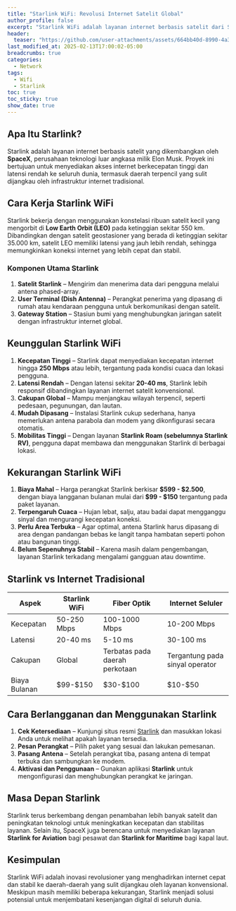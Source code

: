 ```yaml
---
title: "Starlink WiFi: Revolusi Internet Satelit Global"
author_profile: false
excerpt: "Starlink WiFi adalah layanan internet berbasis satelit dari SpaceX yang menawarkan koneksi berkecepatan tinggi dan latensi rendah, terutama untuk daerah terpencil. Dengan menggunakan ribuan satelit di Low Earth Orbit (LEO), Starlink memberikan akses internet yang lebih stabil dibandingkan satelit konvensional. Meskipun memiliki keunggulan seperti cakupan global dan kemudahan pemasangan, layanan ini masih menghadapi tantangan seperti harga yang tinggi dan gangguan cuaca. Namun, Starlink terus berkembang dan berpotensi menjadi solusi revolusioner dalam menjembatani kesenjangan digital di seluruh dunia."
header:
  teaser: "https://github.com/user-attachments/assets/664bb40d-8990-4a36-8a5c-3e7f43a926a0"
last_modified_at: 2025-02-13T17:00:02-05:00
breadcrumbs: true
categories:
  - Network
tags:
  - Wifi
  - Starlink
toc: true
toc_sticky: true
show_date: true
---
```

## Apa Itu Starlink?

Starlink adalah layanan internet berbasis satelit yang dikembangkan oleh **SpaceX**, perusahaan teknologi luar angkasa milik Elon Musk. Proyek ini bertujuan untuk menyediakan akses internet berkecepatan tinggi dan latensi rendah ke seluruh dunia, termasuk daerah terpencil yang sulit dijangkau oleh infrastruktur internet tradisional.

## Cara Kerja Starlink WiFi

Starlink bekerja dengan menggunakan konstelasi ribuan satelit kecil yang mengorbit di **Low Earth Orbit (LEO)** pada ketinggian sekitar 550 km. Dibandingkan dengan satelit geostasioner yang berada di ketinggian sekitar 35.000 km, satelit LEO memiliki latensi yang jauh lebih rendah, sehingga memungkinkan koneksi internet yang lebih cepat dan stabil.

### Komponen Utama Starlink

1. **Satelit Starlink** – Mengirim dan menerima data dari pengguna melalui antena phased-array.
2. **User Terminal (Dish Antenna)** – Perangkat penerima yang dipasang di rumah atau kendaraan pengguna untuk berkomunikasi dengan satelit.
3. **Gateway Station** – Stasiun bumi yang menghubungkan jaringan satelit dengan infrastruktur internet global.

## Keunggulan Starlink WiFi

1. **Kecepatan Tinggi** – Starlink dapat menyediakan kecepatan internet hingga **250 Mbps** atau lebih, tergantung pada kondisi cuaca dan lokasi pengguna.
2. **Latensi Rendah** – Dengan latensi sekitar **20-40 ms**, Starlink lebih responsif dibandingkan layanan internet satelit konvensional.
3. **Cakupan Global** – Mampu menjangkau wilayah terpencil, seperti pedesaan, pegunungan, dan lautan.
4. **Mudah Dipasang** – Instalasi Starlink cukup sederhana, hanya memerlukan antena parabola dan modem yang dikonfigurasi secara otomatis.
5. **Mobilitas Tinggi** – Dengan layanan **Starlink Roam (sebelumnya Starlink RV)**, pengguna dapat membawa dan menggunakan Starlink di berbagai lokasi.

## Kekurangan Starlink WiFi

1. **Biaya Mahal** – Harga perangkat Starlink berkisar **\$599 - \$2.500**, dengan biaya langganan bulanan mulai dari **\$99 - \$150** tergantung pada paket layanan.
2. **Terpengaruh Cuaca** – Hujan lebat, salju, atau badai dapat mengganggu sinyal dan mengurangi kecepatan koneksi.
3. **Perlu Area Terbuka** – Agar optimal, antena Starlink harus dipasang di area dengan pandangan bebas ke langit tanpa hambatan seperti pohon atau bangunan tinggi.
4. **Belum Sepenuhnya Stabil** – Karena masih dalam pengembangan, layanan Starlink terkadang mengalami gangguan atau downtime.

## Starlink vs Internet Tradisional

| Aspek         | Starlink WiFi | Fiber Optik                    | Internet Seluler                |
| ------------- | ------------- | ------------------------------ | ------------------------------- |
| Kecepatan     | 50-250 Mbps   | 100-1000 Mbps                  | 10-200 Mbps                     |
| Latensi       | 20-40 ms      | 5-10 ms                        | 30-100 ms                       |
| Cakupan       | Global        | Terbatas pada daerah perkotaan | Tergantung pada sinyal operator |
| Biaya Bulanan | \$99-\$150    | \$30-\$100                     | \$10-\$50                       |

## Cara Berlangganan dan Menggunakan Starlink

1. **Cek Ketersediaan** – Kunjungi situs resmi [Starlink](https://www.starlink.com/) dan masukkan lokasi Anda untuk melihat apakah layanan tersedia.
2. **Pesan Perangkat** – Pilih paket yang sesuai dan lakukan pemesanan.
3. **Pasang Antena** – Setelah perangkat tiba, pasang antena di tempat terbuka dan sambungkan ke modem.
4. **Aktivasi dan Penggunaan** – Gunakan aplikasi **Starlink** untuk mengonfigurasi dan menghubungkan perangkat ke jaringan.

## Masa Depan Starlink

Starlink terus berkembang dengan penambahan lebih banyak satelit dan peningkatan teknologi untuk meningkatkan kecepatan dan stabilitas layanan. Selain itu, SpaceX juga berencana untuk menyediakan layanan **Starlink for Aviation** bagi pesawat dan **Starlink for Maritime** bagi kapal laut.

## Kesimpulan

Starlink WiFi adalah inovasi revolusioner yang menghadirkan internet cepat dan stabil ke daerah-daerah yang sulit dijangkau oleh layanan konvensional. Meskipun masih memiliki beberapa kekurangan, Starlink menjadi solusi potensial untuk menjembatani kesenjangan digital di seluruh dunia.
